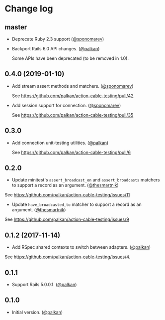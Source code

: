 # Change log

## master

- Deprecate Ruby 2.3 support ([@sponomarev][])

- Backport Rails 6.0 API changes. ([@palkan][])

  Some APIs have been deprecated (to be removed in 1.0).

## 0.4.0 (2019-01-10)

- Add stream assert methods and matchers. ([@sponomarev][])

  See https://github.com/palkan/action-cable-testing/pull/42

- Add session support for connection. ([@sponomarev][])

  See https://github.com/palkan/action-cable-testing/pull/35

## 0.3.0

- Add connection unit-testing utilities. ([@palkan][])

  See https://github.com/palkan/action-cable-testing/pull/6

## 0.2.0

- Update minitest's `assert_broadcast_on` and `assert_broadcasts` matchers to support a record as an argument. ([@thesmartnik][])

See https://github.com/palkan/action-cable-testing/issues/11

- Update `have_broadcasted_to` matcher to support a record as an argument. ([@thesmartnik][])

See https://github.com/palkan/action-cable-testing/issues/9

## 0.1.2 (2017-11-14)

- Add RSpec shared contexts to switch between adapters. ([@palkan][])

See https://github.com/palkan/action-cable-testing/issues/4.

## 0.1.1

- Support Rails 5.0.0.1. ([@palkan][])

## 0.1.0

- Initial version. ([@palkan][])

[@palkan]: https://github.com/palkan
[@thesmartnik]: https://github.com/thesmartnik
[@sponomarev]: https://github.com/sponomarev
